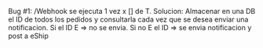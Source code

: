 Bug #1: /Webhook se ejecuta 1 vez x [] de T. 
Solucion: Almacenar en una DB el ID de todos los pedidos y consultarla cada vez que se desea enviar una notificacion. 
    Si el ID E => no se envia. 
    Si no E el ID => se envia notificacion y post a eShip 